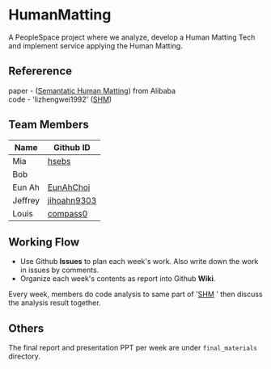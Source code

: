 # HumanMatting
A PeopleSpace project where we analyze, develop a Human Matting Tech and implement service applying the Human Matting.

## Refererence
paper - ([Semantatic Human Matting](https://arxiv.org/abs/1809.01354)) from Alibaba <br>
code - 'lizhengwei1992' ([SHM](https://github.com/lizhengwei1992/Semantic_Human_Matting))

## Team Members

| Name | Github ID |
| - | - |
|Mia|[hsebs](https://github.com/hsebs)|
|Bob|[]()|
|Eun Ah|[EunAhChoi](https://github.com/EunAhChoi)|
|Jeffrey|[jihoahn9303](https://github.com/jihoahn9303)|
|Louis|[compass0](https://github.com/compass0)|

## Working Flow

- Use Github **Issues** to plan each week's work. Also write down the work in
issues by comments.
- Organize each week's contents as report into Github **Wiki**.

Every week, members do code analysis to same part of '[SHM](https://github.com/lizhengwei1992/Semantic_Human_Matting)
' then discuss the analysis result together.

## Others

The final report and presentation PPT per week are under `final_materials` directory.
